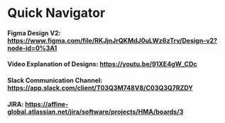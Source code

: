 # Quick Navigator

#### Figma Design V2: https://www.figma.com/file/RKJjnJrQKMdJ0uLWz6zTrv/Design-v2?node-id=0%3A1

#### Video Explanation of Designs: https://youtu.be/91XE4gW_CDc

#### Slack Communication Channel: https://app.slack.com/client/T03Q3M748V8/C03Q3Q7RZDY

#### JIRA: https://affine-global.atlassian.net/jira/software/projects/HMA/boards/3
